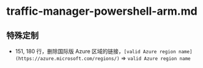 # traffic-manager-powershell-arm.md

## 特殊定制

* 151, 180 行，删除国际版 Azure 区域的链接，`[valid Azure region name](https://azure.microsoft.com/regions/)` => `valid Azure region name`